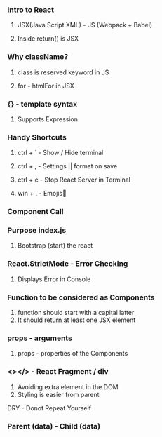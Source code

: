 ### Intro to React

1. JSX(Java Script XML) - JS (Webpack + Babel)

2. Inside return() is JSX

### Why className?

1. class is reserved keyword in JS

2. for - htmlFor in JSX

### {} - template syntax 

1. Supports Expression

### Handy Shortcuts

1. ctrl + ` - Show / Hide terminal

2. ctrl + , - Settings || format on save

3. ctrl + c - Stop React Server in Terminal

4. win  + . - Emojis🎉

### Component Call <App />

### Purpose index.js

1. Bootstrap (start) the react

### React.StrictMode - Error Checking

1. Displays Error in Console

### Function to be considered as Components

1. function should start with a capital latter
2. It should return at least one JSX element

### props - arguments

1. props - properties of the Components

### <></> - React Fragment / div

1. Avoiding extra element in the DOM
2. Styling is easier from parent

DRY - Donot Repeat Yourself

### Parent (data) - Child (data)


